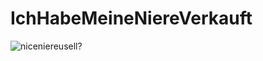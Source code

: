 # IchHabeMeineNiereVerkauft

![niceniereusell?](https://external-content.duckduckgo.com/iu/?u=https%3A%2F%2Fblogs-images.forbes.com%2Fjohngoodman%2Ffiles%2F2014%2F08%2Fkidney1.jpg&f=1&nofb=1)
